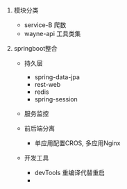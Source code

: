 1. 模块分类
    * service-B 爬数
    * wayne-api 工具类集
    
2. springboot整合
    * 持久层
        * spring-data-jpa
        * rest-web
        * redis
        * spring-session
    * 服务监控
    
    * 前后端分离
        * 单应用配置CROS, 多应用Nginx
    * 开发工具
        * devTools 重编译代替重启
        * 
    
    
    